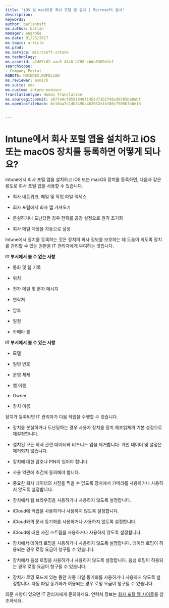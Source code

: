 ```yaml
---
title: "iOS 및 macOS용 회사 포털 앱 설치 | Microsoft 문서"
description: 
keywords: 
author: barlanmsft
ms.author: barlan
manager: angrobe
ms.date: 01/23/2017
ms.topic: article
ms.prod: 
ms.service: microsoft-intune
ms.technology: 
ms.assetid: a2467c02-aac5-41c8-b788-cbda830941ef
searchScope:
- Company Portal
ROBOTS: NOINDEX,NOFOLLOW
ms.reviewer: esmich
ms.suite: ems
ms.custom: intune-enduser
translationtype: Human Translation
ms.sourcegitcommit: a87fe0cf9591040f1455d71b1f40cd0705ba8abf
ms.openlocfilehash: 8e10aa7c1db7490a462032e1bf86c7509b7b0e18


---
```



# <a name="what-happens-if-you-install-the-company-portal-app-and-enroll-your-ios-or-macos-device-in-intune"></a>Intune에서 회사 포털 앱을 설치하고 iOS 또는 macOS 장치를 등록하면 어떻게 되나요?

Intune에서 회사 포털 앱을 설치하고 iOS 또는 macOS 장치를 등록하면, 다음과 같은 용도로 회사 포털 앱을 사용할 수 있습니다.

-   회사 네트워크, 메일 및 작업 파일 액세스

-   회사 포털에서 회사 앱 가져오기

-   분실하거나 도난당한 경우 전화를 공장 설정으로 원격 초기화

-   회사 메일 계정을 자동으로 설정

Intune에서 장치를 등록하는 것은 장치의 회사 정보를 보호하는 데 도움이 되도록 장치를 관리할 수 있는 권한을 IT 관리자에게 부여하는 것입니다.

**IT 부서에서 볼 수 없는 사항**

-   통화 및 웹 기록

-    위치

-   전자 메일 및 문자 메시지

-   연락처

-    암호

-   일정

-   카메라 롤

**IT 부서에서 볼 수 있는 사항**

-   모델

-   일련 번호

-   운영 체제

-   앱 이름

-   Owner

-   장치 이름

장치가 등록되면 IT 관리자가 다음 작업을 수행할 수 있습니다.

-   장치를 분실하거나 도난당하는 경우 사용자 장치를 장치 제조업체의 기본 설정으로 재설정합니다.

-   설치된 모든 회사 관련 데이터와 비즈니스 앱을 제거합니다. 개인 데이터 및 설정은 제거되지 않습니다.

-   장치에 대한 암호나 PIN이 있어야 합니다.

-   사용 약관에 조건에 동의해야 합니다.

-   중요한 회사 데이터의 사진을 찍을 수 없도록 장치에서 카메라를 사용하거나 사용하지 않도록 설정합니다.

-   장치에서 웹 브라우징을 사용하거나 사용하지 않도록 설정합니다.

-   iCloud에 백업을 사용하거나 사용하지 않도록 설정합니다.

-   iCloud와의 문서 동기화를 사용하거나 사용하지 않도록 설정합니다.

-   iCloud에 대한 사진 스트림을 사용하거나 사용하지 않도록 설정합니다.

-   장치에서 데이터 로밍을 사용하거나 사용하지 않도록 설정합니다. 데이터 로밍이 허용되는 경우 로밍 요금이 청구될 수 있습니다.

-   장치에서 음성 로밍을 사용하거나 사용하지 않도록 설정합니다. 음성 로밍이 허용되는 경우 로밍 요금이 청구될 수 있습니다.

-   장치가 로밍 모드에 있는 동안 자동 파일 동기화를 사용하거나 사용하지 않도록 설정합니다. 자동 파일 동기화가 허용되는 경우 로밍 요금이 청구될 수 있습니다.

의문 사항이 있으면 IT 관리자에게 문의하세요. 연락처 정보는 [회사 포털 웹 사이트](http://portal.manage.microsoft.com)를 참조하세요.



<!--HONumber=Jan17_HO4-->


